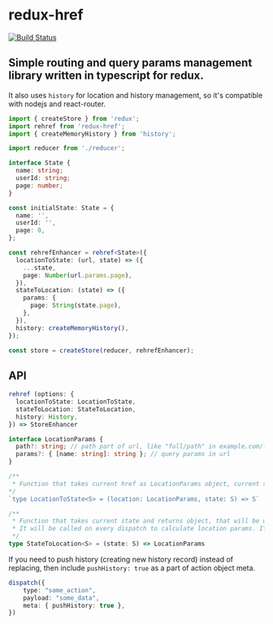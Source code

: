 # redux-href
[![Build Status](https://travis-ci.com/duskpoet/redux-href.svg?branch=master)](https://travis-ci.com/duskpoet/redux-href)

## Simple routing and query params management library written in typescript for redux.
It also uses `history` for location and history management, so it's compatible with nodejs and react-router.

```ts
import { createStore } from 'redux';
import rehref from 'redux-href';
import { createMemoryHistory } from 'history';

import reducer from './reducer';

interface State {
  name: string;
  userId: string;
  page: number;
}

const initialState: State = {
  name: '',
  userId: '',
  page: 0,
};

const rehrefEnhancer = rehref<State>({
  locationToState: (url, state) => ({
    ...state,
    page: Number(url.params.page),
  }),
  stateToLocation: (state) => ({
    params: {
      page: String(state.page),
    },
  }),
  history: createMemoryHistory(),
});

const store = createStore(reducer, rehrefEnhancer);
```

## API
```ts
rehref (options: {
  locationToState: LocationToState,
  stateToLocation: StateToLocation,
  history: History,
}) => StoreEnhancer

interface LocationParams {
  path?: string; // path part of url, like "full/path" in example.com/full/path
  params?: { [name: string]: string }; // query params in url
}

/** 
 * Function that takes current href as LocationParams object, current state and returns actual state. It will be called on every history changing event.
*/
`type LocationToState<S> = (location: LocationParams, state: S) => S`

/**
 * Function that takes current state and returns object, that will be used to update current location.
 * It will be called on every dispatch to calculate location params. If returned object equals to previous result, no update will be performed.
 */
type StateToLocation<S> = (state: S) => LocationParams
```

If you need to push history (creating new history record) instead of replacing, then include `pushHistory: true` as a part of action object meta.
```ts
dispatch({
    type: "some_action",
    payload: "some_data",
    meta: { pushHistory: true },
})
```
